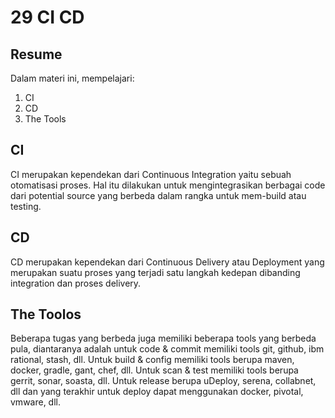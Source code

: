 # 29 CI CD
## Resume

Dalam materi ini, mempelajari:
  1. CI
  2. CD 
  3. The Tools
  
## CI
CI merupakan kependekan dari Continuous Integration yaitu sebuah otomatisasi proses. Hal itu dilakukan untuk mengintegrasikan berbagai code dari potential source yang berbeda dalam rangka untuk mem-build atau testing.

## CD 
CD merupakan kependekan dari Continuous Delivery atau Deployment yang merupakan suatu proses yang terjadi satu langkah kedepan dibanding integration dan proses delivery. 

## The Toolos
Beberapa tugas yang berbeda juga memiliki beberapa tools yang berbeda pula, diantaranya adalah untuk code & commit memiliki tools git, github, ibm rational, stash, dll. Untuk build & config memiliki tools berupa maven, docker, gradle, gant, chef, dll. Untuk scan & test memiliki tools berupa gerrit, sonar, soasta, dll. Untuk release berupa uDeploy, serena, collabnet, dll dan yang terakhir untuk deploy dapat menggunakan docker, pivotal, vmware, dll.